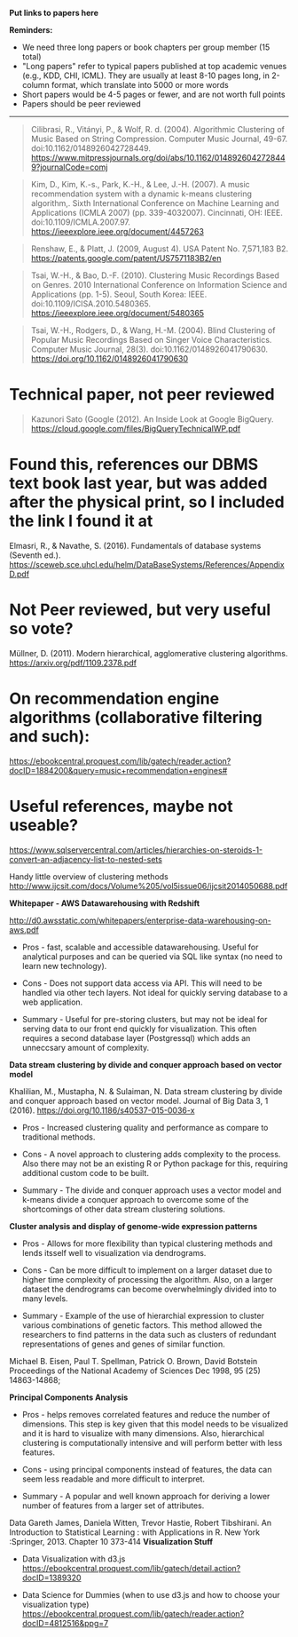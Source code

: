 **Put links to papers here**

**Reminders:**

* We need three long papers or book chapters per group member (15 total)
* "Long papers" refer to typical papers published at top academic venues (e.g., KDD, CHI, ICML). They are usually at least 8-10 pages long, in 2-column format, which translate into 5000 or more words
* Short papers would be 4-5 pages or fewer, and are not worth full points
* Papers should be peer reviewed
---

>Cilibrasi, R., Vitányi, P., & Wolf, R. d. (2004). Algorithmic Clustering of Music Based on String Compression. Computer Music Journal, 49-67. doi:10.1162/0148926042728449. https://www.mitpressjournals.org/doi/abs/10.1162/0148926042728449?journalCode=comj


>Kim, D., Kim, K.-s., Park, K.-H., & Lee, J.-H. (2007). A music recommendation system with a dynamic k-means clustering algorithm,. Sixth International Conference on Machine Learning and Applications (ICMLA 2007) (pp. 339-4032007). Cincinnati, OH: IEEE. doi:10.1109/ICMLA.2007.97. https://ieeexplore.ieee.org/document/4457263

>Renshaw, E., & Platt, J. (2009, August 4). USA Patent No. 7,571,183 B2. https://patents.google.com/patent/US7571183B2/en

>Tsai, W.-H., & Bao, D.-F. (2010). Clustering Music Recordings Based on Genres. 2010 International Conference on Information Science and Applications (pp. 1-5). Seoul, South Korea: IEEE. doi:10.1109/ICISA.2010.5480365. https://ieeexplore.ieee.org/document/5480365

>Tsai, W.-H., Rodgers, D., & Wang, H.-M. (2004). Blind Clustering of Popular Music Recordings Based on Singer Voice Characteristics. Computer Music Journal, 28(3). doi:10.1162/0148926041790630. https://doi.org/10.1162/0148926041790630

# Technical paper, not peer reviewed
>Kazunori Sato (Google (2012). An Inside Look at Google BigQuery. https://cloud.google.com/files/BigQueryTechnicalWP.pdf

# Found this, references our DBMS text book last year, but was added after the physical print, so I included the link I found it at
Elmasri, R., & Navathe, S. (2016). Fundamentals of database systems (Seventh ed.). https://sceweb.sce.uhcl.edu/helm/DataBaseSystems/References/AppendixD.pdf

# Not Peer reviewed, but very useful so vote?
Müllner, D. (2011). Modern hierarchical, agglomerative clustering algorithms. https://arxiv.org/pdf/1109.2378.pdf

# On recommendation engine algorithms (collaborative filtering and such): 
https://ebookcentral.proquest.com/lib/gatech/reader.action?docID=1884200&query=music+recommendation+engines#

# Useful references, maybe not useable?
https://www.sqlservercentral.com/articles/hierarchies-on-steroids-1-convert-an-adjacency-list-to-nested-sets

Handy little overview of clustering methods
http://www.ijcsit.com/docs/Volume%205/vol5issue06/ijcsit2014050688.pdf

**Whitepaper - AWS Datawarehousing with Redshift**

http://d0.awsstatic.com/whitepapers/enterprise-data-warehousing-on-aws.pdf

* Pros - fast, scalable and accessible datawarehousing.  Useful for analytical purposes and can be queried via SQL like syntax (no need to learn new technology).

* Cons - Does not support data access via API.  This will need to be handled via other tech layers.  Not ideal for quickly serving database to a web application.

* Summary - Useful for pre-storing clusters, but may not be ideal for serving data to our front end quickly for visualization.  This often requires a second database layer (Postgressql) which adds an unneccsary amount of complexity.

**Data stream clustering by divide and conquer approach based on vector model**

Khalilian, M., Mustapha, N. & Sulaiman, N. Data stream clustering by divide and conquer approach based on vector model. Journal of Big Data 3, 1 (2016). https://doi.org/10.1186/s40537-015-0036-x

* Pros - Increased clustering quality and performance as compare to traditional methods.

* Cons - A novel approach to clustering adds complexity to the process.  Also there may not be an existing R or Python package for this, requiring additional custom code to be built.

* Summary - The divide and conquer approach uses a vector model and k-means divide a conquer approach to overcome some of the shortcomings of other data stream clustering solutions.

**Cluster analysis and display of genome-wide expression patterns**

* Pros - Allows for more flexibility than typical clustering methods and lends itsself well to visualization via dendrograms.

* Cons - Can be more difficult to implement on a larger dataset due to higher time complexity of processing the algorithm.  Also, on a larger dataset the dendrograms can become overwhelmingly divided into to many levels.

* Summary - Example of the use of hierarchial expression to cluster various combinations of genetic factors.  This method allowed the researchers to find patterns in the data such as clusters of redundant representations of genes and genes of similar function.

Michael B. Eisen, Paul T. Spellman, Patrick O. Brown, David Botstein Proceedings of the National Academy of Sciences Dec 1998, 95 (25) 14863-14868;

**Principal Components Analysis**

* Pros - helps removes correlated features and reduce the number of dimensions.  This step is key given that this model needs to be visualized and it is hard to visualize with many dimensions.  Also, hierarchical clustering is computationally intensive and will perform better with less features.

* Cons - using principal components instead of features, the data can seem less readable and more difficult to interpret.  

* Summary - A popular and well known approach for deriving a lower number of features from a larger set of attributes.

Data Gareth James, Daniela Witten, Trevor Hastie, Robert Tibshirani. An Introduction to Statistical Learning : with Applications in R. New York :Springer, 2013. Chapter 10 373-414
**Visualization Stuff**

* Data Visualization with d3.js
https://ebookcentral.proquest.com/lib/gatech/detail.action?docID=1389320

* Data Science for Dummies (when to use d3.js and how to choose your visualization type)
https://ebookcentral.proquest.com/lib/gatech/reader.action?docID=4812516&ppg=7
